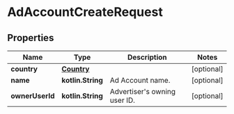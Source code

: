 
# AdAccountCreateRequest

## Properties
| Name | Type | Description | Notes |
| ------------ | ------------- | ------------- | ------------- |
| **country** | [**Country**](Country.md) |  |  [optional] |
| **name** | **kotlin.String** | Ad Account name. |  [optional] |
| **ownerUserId** | **kotlin.String** | Advertiser&#39;s owning user ID. |  [optional] |



